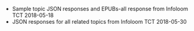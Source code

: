 * Sample topic JSON responses and EPUBs-all response from Infoloom TCT 2018-05-18
* JSON responses for all related topics from Infoloom TCT 2018-05-30
